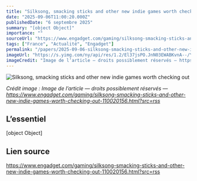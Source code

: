 ```yaml
---
title: "Silksong, smacking sticks and other new indie games worth checking out"
date: "2025-09-06T11:00:20.000Z"
publishedDate: "6 septembre 2025"
summary: "[object Object]"
importance: ""
sourceUrl: "https://www.engadget.com/gaming/silksong-smacking-sticks-and-other-new-indie-games-worth-checking-out-110020156.html?src=rss"
tags: ["France", "Actualité", "Engadget"]
permalink: "/papers/2025-09-06-silksong-smacking-sticks-and-other-new-indie-games-worth-checking-out"
imageUrl: "https://s.yimg.com/ny/api/res/1.2/El37jsPO.JnN03EWABKvnA--/YXBwaWQ9aGlnaGxhbmRlcjt3PTEyMDA7aD02NzU-/https://s.yimg.com/os/creatr-uploaded-images/2025-09/ae757ba0-8a7f-11f0-bdbd-7724a00f0354"
imageCredit: "Image de l’article — droits possiblement réservés — https://www.engadget.com/gaming/silksong-smacking-sticks-and-other-new-indie-games-worth-checking-out-110020156.html?src=rss"
---
```


![Silksong, smacking sticks and other new indie games worth checking out](https://s.yimg.com/ny/api/res/1.2/El37jsPO.JnN03EWABKvnA--/YXBwaWQ9aGlnaGxhbmRlcjt3PTEyMDA7aD02NzU-/https://s.yimg.com/os/creatr-uploaded-images/2025-09/ae757ba0-8a7f-11f0-bdbd-7724a00f0354)

*Crédit image : Image de l’article — droits possiblement réservés — https://www.engadget.com/gaming/silksong-smacking-sticks-and-other-new-indie-games-worth-checking-out-110020156.html?src=rss*

## L’essentiel

[object Object]

## Lien source

https://www.engadget.com/gaming/silksong-smacking-sticks-and-other-new-indie-games-worth-checking-out-110020156.html?src=rss

